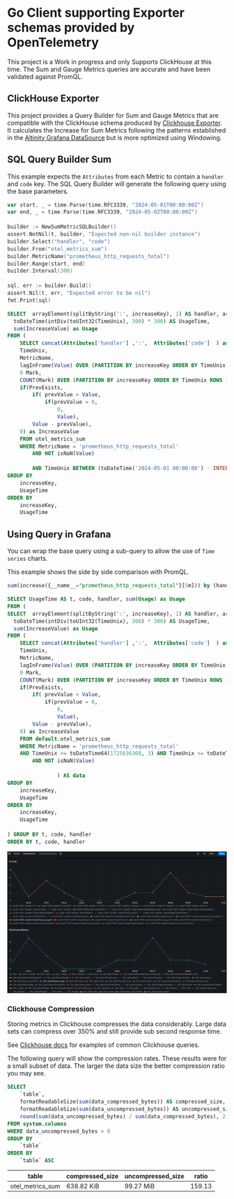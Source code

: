 # Go Client supporting Exporter schemas provided by OpenTelemetry

This project is a Work in progress and only Supports ClickHouse at this time.
The Sum and Gauge Metrics queries are accurate and have been validated against
PromQL.

## ClickHouse Exporter

This project provides a Query Builder for Sum and Gauge Metrics that are compatible with the ClickHouse schema produced by [Clickhouse Exporter](https://github.com/open-telemetry/opentelemetry-collector-contrib/tree/main/exporter/clickhouseexporter). It calculates the Increase for Sum Metrics following the patterns established in the [Altinity Grafana DataSource](https://grafana.com/grafana/plugins/vertamedia-clickhouse-datasource/) but is more optimized using Windowing.

## SQL Query Builder Sum

This example expects the `Attributes` from each Metric to contain
a `handler` and `code` key.
 The SQL Query Builder will generate the following query
using the base parameters.

```go
var start, _ = time.Parse(time.RFC3339, "2024-05-01T00:00:00Z")
var end, _ = time.Parse(time.RFC3339, "2024-05-02T00:00:00Z")

builder := NewSumMetricSQLBuilder()
assert.NotNil(t, builder, "Expected non-nil builder instance")
builder.Select("handler", "code")
builder.From("otel_metrics_sum")
builder.MetricName("prometheus_http_requests_total")
builder.Range(start, end)
builder.Interval(300)

sql, err := builder.Build()
assert.Nil(t, err, "Expected error to be nil")
fmt.Print(sql)
```

```sql
SELECT  arrayElement(splitByString(':', increaseKey), 1) AS handler, arrayElement(splitByString(':', increaseKey), 2) AS code,
  toDateTime(intDiv(toUInt32(TimeUnix), 300) * 300) AS UsageTime,
  sum(IncreaseValue) as Usage
FROM (
    SELECT concat(Attributes['handler'] ,':',  Attributes['code']  ) as increaseKey,
    TimeUnix,
	MetricName,
    lagInFrame(Value) OVER (PARTITION BY increaseKey ORDER BY TimeUnix ASC ROWS BETWEEN 1 PRECEDING AND UNBOUNDED FOLLOWING) AS prevValue,
	0 Mark,
	COUNT(Mark) OVER (PARTITION BY increaseKey ORDER BY	TimeUnix ROWS 1 PRECEDING)-1 = 1 PrevExists,
	if(PrevExists,
	    if( prevValue > Value,
			if(prevValue = 0,
			    0,
			    Value),
		Value - prevValue),
	0) as IncreaseValue
    FROM otel_metrics_sum
    WHERE MetricName = 'prometheus_http_requests_total'
	    AND NOT isNaN(Value)
        
        AND TimeUnix BETWEEN (toDateTime('2024-05-01 00:00:00') - INTERVAL 300 SECOND) AND toDateTime('2024-05-02 00:00:00') ) AS data
GROUP BY
	increaseKey,
	UsageTime
ORDER BY
	increaseKey,
	UsageTime
```

## Using Query in Grafana

You can wrap the base query using a sub-query to allow the use of
`Time series` charts.

This example shows the side by side comparison with PromQL.

```sql
sum(increase({__name__="prometheus_http_requests_total"}[5m])) by (handler, code)
```

```sql
SELECT UsageTime AS t, code, handler, sum(Usage) as Usage 
FROM (
SELECT  arrayElement(splitByString(':', increaseKey), 1) AS handler, arrayElement(splitByString(':', increaseKey), 2) AS code,
  toDateTime(intDiv(toUInt32(TimeUnix), 300) * 300) AS UsageTime,
  sum(IncreaseValue) as Usage
FROM (
    SELECT concat(Attributes['handler'] ,':',  Attributes['code']  ) as increaseKey,
    TimeUnix,
	MetricName,
    lagInFrame(Value) OVER (PARTITION BY increaseKey ORDER BY TimeUnix ASC ROWS BETWEEN 1 PRECEDING AND UNBOUNDED FOLLOWING) AS prevValue,
	0 Mark,
	COUNT(Mark) OVER (PARTITION BY increaseKey ORDER BY	TimeUnix ROWS 1 PRECEDING)-1 = 1 PrevExists,
	if(PrevExists,
	    if( prevValue > Value,
			if(prevValue = 0,
			    0,
			    Value),
		Value - prevValue),
	0) as IncreaseValue
    FROM default.otel_metrics_sum
    WHERE MetricName = 'prometheus_http_requests_total'
    AND TimeUnix >= toDateTime64(1725636368, 3) AND TimeUnix <= toDateTime64(1725639968, 3)
	    AND NOT isNaN(Value)
                
                ) AS data
GROUP BY
	increaseKey,
	UsageTime
ORDER BY
	increaseKey,
	UsageTime

) GROUP BY t, code, handler
ORDER BY t, code, handler
```

<img src="./docs/images/example.png" />

### Clickhouse Compression

Storing metrics in Clickhouse compresses the data considerably.
Large data sets can compress over 350% and still provide sub second
response time.

See [Clickhouse docs](https://clickhouse.com/docs/en/data-compression/compression-in-clickhouse)
for examples of common Clickhouse queries.

The following query will show the compression rates.  These results were for a
small subset of data.  The larger the data size the better compression ratio you may see.

```sql
SELECT
    `table`,
    formatReadableSize(sum(data_compressed_bytes)) AS compressed_size,
    formatReadableSize(sum(data_uncompressed_bytes)) AS uncompressed_size,
    round(sum(data_uncompressed_bytes) / sum(data_compressed_bytes), 2) AS ratio
FROM system.columns
WHERE data_uncompressed_bytes > 0
GROUP BY
    `table`
ORDER BY
    `table` ASC
```

|table|compressed_size|uncompressed_size|ratio|
|-----|---------------|-----------------|-----|
|otel_metrics_sum|638.82 KiB|99.27 MiB|159.13|
